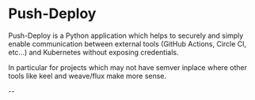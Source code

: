 # Push-Deploy #

Push-Deploy is a Python application which helps to securely and simply enable communication between external tools (GitHub Actions, Circle CI, etc…) and Kubernetes without exposing credentials.

In particular for projects which may not have semver inplace where other tools like keel and weave/flux make more sense.

--

